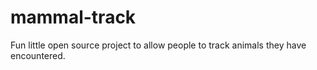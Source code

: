 # mammal-track
Fun little open source project to allow people to track animals they have encountered.
